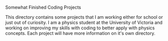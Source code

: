 Somewhat Finished Coding Projects

This directory contains some projects that I am working either for school or just out of curiosity.
I am a physics student at the University of Victoria and working on improving my skills with coding
to better apply with physics concepts. Each project will have more information on it's own directory.

